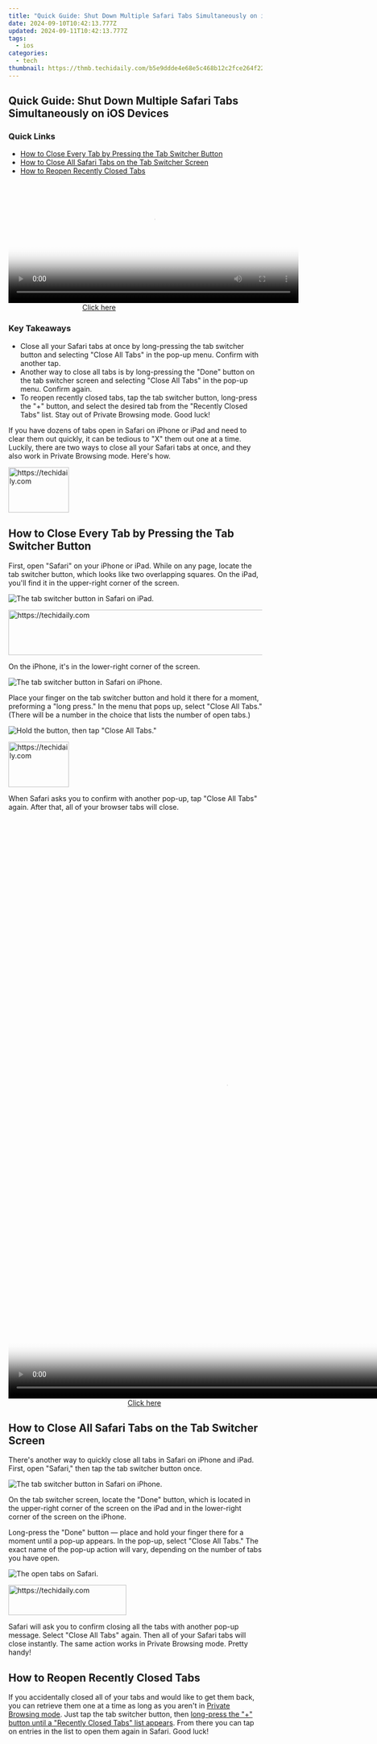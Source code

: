 ```yaml
---
title: "Quick Guide: Shut Down Multiple Safari Tabs Simultaneously on iOS Devices"
date: 2024-09-10T10:42:13.777Z
updated: 2024-09-11T10:42:13.777Z
tags:
  - ios
categories:
  - tech
thumbnail: https://thmb.techidaily.com/b5e9ddde4e68e5c468b12c2fce264f22eb978dc955e335250b1f4d060c7be8f8.jpg
---
```


## Quick Guide: Shut Down Multiple Safari Tabs Simultaneously on iOS Devices

### Quick Links

* [How to Close Every Tab by Pressing the Tab Switcher Button](https://digital-screen-recording.techidaily.com/new-bandicam-unveiled-a-comprehensive-screen-recorder-analysis/)
* [How to Close All Safari Tabs on the Tab Switcher Screen](https://extra-tips.techidaily.com/top-windows-phone-video-players-essential-app-selections/)
* [How to Reopen Recently Closed Tabs](https://android-location.techidaily.com/9-best-free-android-monitoring-apps-to-monitor-phone-remotely-for-your-motorola-moto-g-stylus-2023-drfone-by-drfone-virtual/)





<!-- affiliate ads begin -->
<span id="1993645">
					<video width="576" height="240" style="cursor:pointer"
           poster="//a.impactradius-go.com/display-clicktoplayimage/1993645.png"
           onclick="if(!this.playClicked){this.play();this.setAttribute('controls',true);this.playClicked=true;}">
	   <source src="//a.impactradius-go.com/display-ad/22993-1993645">
	   <img src="//a.impactradius-go.com/display-clicktoplayimage/1993645.png" style="border: none; height: 100%; width: 100%; object-fit: contain">
	</video>
	<div style="width:360px;text-align:center"><a href="javascript:window.open(decodeURIComponent('https%3A%2F%2Fhomestyler.sjv.io%2Fc%2F5597632%2F1993645%2F22993'), '_blank');void(0);">Click here</a></div>
</span>
<img height="0" width="0" src="https://imp.pxf.io/i/5597632/1993645/22993" style="position:absolute;visibility:hidden;" border="0" />
<!-- affiliate ads end -->




### Key Takeaways

* Close all your Safari tabs at once by long-pressing the tab switcher button and selecting "Close All Tabs" in the pop-up menu. Confirm with another tap.
* Another way to close all tabs is by long-pressing the "Done" button on the tab switcher screen and selecting "Close All Tabs" in the pop-up menu. Confirm again.
* To reopen recently closed tabs, tap the tab switcher button, long-press the "+" button, and select the desired tab from the "Recently Closed Tabs" list. Stay out of Private Browsing mode. Good luck!

 If you have dozens of tabs open in Safari on iPhone or iPad and need to clear them out quickly, it can be tedious to "X" them out one at a time. Luckily, there are two ways to close all your Safari tabs at once, and they also work in Private Browsing mode. Here's how.





<!-- affiliate ads begin -->
<a href="https://aligracehair.sjv.io/c/5597632/2115926/19272" target="_top" id="2115926">
  <img src="//a.impactradius-go.com/display-ad/19272-2115926" border="0" alt="https://techidaily.com" width="120" height="90"/>
</a>
<img height="0" width="0" src="https://aligracehair.sjv.io/i/5597632/2115926/19272" style="position:absolute;visibility:hidden;" border="0" />
<!-- affiliate ads end -->




##  How to Close Every Tab by Pressing the Tab Switcher Button

 First, open "Safari" on your iPhone or iPad. While on any page, locate the tab switcher button, which looks like two overlapping squares. On the iPad, you'll find it in the upper-right corner of the screen.

![The tab switcher button in Safari on iPad.](https://static1.howtogeekimages.com/wordpress/wp-content/uploads/2020/12/tab_Switcher_button_ipad.jpg) 





<!-- affiliate ads begin -->
<a href="https://appsumo.8odi.net/c/5597632/2123729/7443" target="_top" id="2123729">
  <img src="//a.impactradius-go.com/display-ad/7443-2123729" border="0" alt="https://techidaily.com" width="600" height="90"/>
</a>
<img height="0" width="0" src="https://appsumo.8odi.net/i/5597632/2123729/7443" style="position:absolute;visibility:hidden;" border="0" />
<!-- affiliate ads end -->




 On the iPhone, it's in the lower-right corner of the screen.

![The tab switcher button in Safari on iPhone.](https://static1.howtogeekimages.com/wordpress/wp-content/uploads/2020/12/tab_switcher_button_iphone.jpg) 

 Place your finger on the tab switcher button and hold it there for a moment, preforming a "long press." In the menu that pops up, select "Close All Tabs." (There will be a number in the choice that lists the number of open tabs.)

![Hold the button, then tap "Close All Tabs."](https://static1.howtogeekimages.com/wordpress/wp-content/uploads/2023/09/close3.png) 





<!-- affiliate ads begin -->
<a href="https://aligracehair.sjv.io/c/5597632/2115939/19272" target="_top" id="2115939">
  <img src="//a.impactradius-go.com/display-ad/19272-2115939" border="0" alt="https://techidaily.com" width="120" height="90"/>
</a>
<img height="0" width="0" src="https://aligracehair.sjv.io/i/5597632/2115939/19272" style="position:absolute;visibility:hidden;" border="0" />
<!-- affiliate ads end -->




 When Safari asks you to confirm with another pop-up, tap "Close All Tabs" again. After that, all of your browser tabs will close.





<!-- affiliate ads begin -->
<span id="1542129">
					<video width="864" height="1152" style="cursor:pointer"
           poster="//a.impactradius-go.com/display-clicktoplayimage/1542129.png"
           onclick="if(!this.playClicked){this.play();this.setAttribute('controls',true);this.playClicked=true;}">
	   <source src="//a.impactradius-go.com/display-ad/16836-1542129">
	   <img src="//a.impactradius-go.com/display-clicktoplayimage/1542129.png" style="border: none; height: 100%; width: 100%; object-fit: contain">
	</video>
	<div style="width:540px;text-align:center"><a href="javascript:window.open(decodeURIComponent('https%3A%2F%2F25home.pxf.io%2Fc%2F5597632%2F1542129%2F16836'), '_blank');void(0);">Click here</a></div>
</span>
<img height="0" width="0" src="https://imp.pxf.io/i/5597632/1542129/16836" style="position:absolute;visibility:hidden;" border="0" />
<!-- affiliate ads end -->




##  How to Close All Safari Tabs on the Tab Switcher Screen

 There's another way to quickly close all tabs in Safari on iPhone and iPad. First, open "Safari," then tap the tab switcher button once.

![The tab switcher button in Safari on iPhone.](https://static1.howtogeekimages.com/wordpress/wp-content/uploads/2020/12/tab_switcher_button_iphone.jpg) 

 On the tab switcher screen, locate the "Done" button, which is located in the upper-right corner of the screen on the iPad and in the lower-right corner of the screen on the iPhone.

 Long-press the "Done" button — place and hold your finger there for a moment until a pop-up appears. In the pop-up, select "Close All Tabs." The exact name of the pop-up action will vary, depending on the number of tabs you have open.

![The open tabs on Safari.](https://static1.howtogeekimages.com/wordpress/wp-content/uploads/2023/09/img_0135.png) 





<!-- affiliate ads begin -->
<a href="https://25home.pxf.io/c/5597632/2123471/16836" target="_top" id="2123471">
  <img src="//a.impactradius-go.com/display-ad/16836-2123471" border="0" alt="https://techidaily.com" width="234" height="60"/>
</a>
<img height="0" width="0" src="https://25home.pxf.io/i/5597632/2123471/16836" style="position:absolute;visibility:hidden;" border="0" />
<!-- affiliate ads end -->




 Safari will ask you to confirm closing all the tabs with another pop-up message. Select "Close All Tabs" again. Then all of your Safari tabs will close instantly. The same action works in Private Browsing mode. Pretty handy!

##  How to Reopen Recently Closed Tabs

 If you accidentally closed all of your tabs and would like to get them back, you can retrieve them one at a time as long as you aren't in [Private Browsing mode](https://voice-adjusting.techidaily.com/navigating-the-art-of-selecting-top-notch-sound-designers-for-2024/). Just tap the tab switcher button, then [long-press the "+" button until a "Recently Closed Tabs" list appears](https://screen-recording.techidaily.com/updated-adjusting-visuals-in-teams-conversations-at-any-time/). From there you can tap on entries in the list to open them again in Safari. Good luck!

<ins class="adsbygoogle"
     style="display:block"
     data-ad-format="autorelaxed"
     data-ad-client="ca-pub-7571918770474297"
     data-ad-slot="1223367746"></ins>



<ins class="adsbygoogle"
     style="display:block"
     data-ad-client="ca-pub-7571918770474297"
     data-ad-slot="8358498916"
     data-ad-format="auto"
     data-full-width-responsive="true"></ins>










